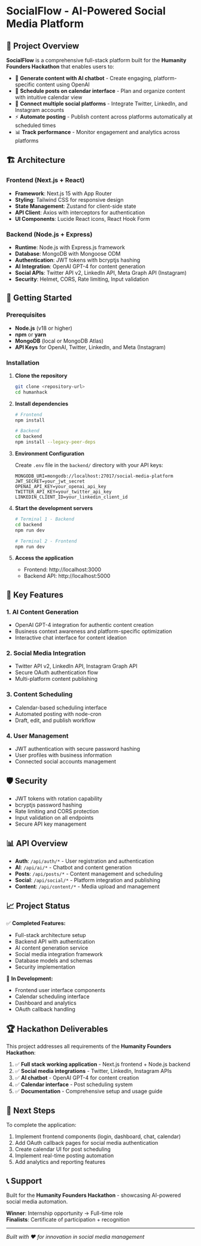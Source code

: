 # SocialFlow - AI-Powered Social Media Platform

## 🎯 Project Overview

**SocialFlow** is a comprehensive full-stack platform built for the **Humanity Founders Hackathon** that enables users to:

- 🤖 **Generate content with AI chatbot** - Create engaging, platform-specific content using OpenAI
- 📅 **Schedule posts on calendar interface** - Plan and organize content with intuitive calendar view
- 🔗 **Connect multiple social platforms** - Integrate Twitter, LinkedIn, and Instagram accounts
- ⚡ **Automate posting** - Publish content across platforms automatically at scheduled times
- 📊 **Track performance** - Monitor engagement and analytics across platforms

## 🏗️ Architecture

### Frontend (Next.js + React)
- **Framework**: Next.js 15 with App Router
- **Styling**: Tailwind CSS for responsive design
- **State Management**: Zustand for client-side state
- **API Client**: Axios with interceptors for authentication
- **UI Components**: Lucide React icons, React Hook Form

### Backend (Node.js + Express)
- **Runtime**: Node.js with Express.js framework
- **Database**: MongoDB with Mongoose ODM
- **Authentication**: JWT tokens with bcryptjs hashing
- **AI Integration**: OpenAI GPT-4 for content generation
- **Social APIs**: Twitter API v2, LinkedIn API, Meta Graph API (Instagram)
- **Security**: Helmet, CORS, Rate limiting, Input validation

## 🚀 Getting Started

### Prerequisites

- **Node.js** (v18 or higher)
- **npm** or **yarn**
- **MongoDB** (local or MongoDB Atlas)
- **API Keys** for OpenAI, Twitter, LinkedIn, and Meta (Instagram)

### Installation

1. **Clone the repository**
   ```bash
   git clone <repository-url>
   cd humanhack
   ```

2. **Install dependencies**
   ```bash
   # Frontend
   npm install
   
   # Backend
   cd backend
   npm install --legacy-peer-deps
   ```

3. **Environment Configuration**

   Create `.env` file in the `backend/` directory with your API keys:
   ```env
   MONGODB_URI=mongodb://localhost:27017/social-media-platform
   JWT_SECRET=your_jwt_secret
   OPENAI_API_KEY=your_openai_api_key
   TWITTER_API_KEY=your_twitter_api_key
   LINKEDIN_CLIENT_ID=your_linkedin_client_id
   ```

4. **Start the development servers**
   ```bash
   # Terminal 1 - Backend
   cd backend
   npm run dev
   
   # Terminal 2 - Frontend
   npm run dev
   ```

5. **Access the application**
   - Frontend: http://localhost:3000
   - Backend API: http://localhost:5000

## 🔑 Key Features

### 1. AI Content Generation
- OpenAI GPT-4 integration for authentic content creation
- Business context awareness and platform-specific optimization
- Interactive chat interface for content ideation

### 2. Social Media Integration
- Twitter API v2, LinkedIn API, Instagram Graph API
- Secure OAuth authentication flow
- Multi-platform content publishing

### 3. Content Scheduling
- Calendar-based scheduling interface
- Automated posting with node-cron
- Draft, edit, and publish workflow

### 4. User Management
- JWT authentication with secure password hashing
- User profiles with business information
- Connected social accounts management

## 🛡️ Security

- JWT tokens with rotation capability
- bcryptjs password hashing
- Rate limiting and CORS protection
- Input validation on all endpoints
- Secure API key management

## 📊 API Overview

- **Auth**: `/api/auth/*` - User registration and authentication
- **AI**: `/api/ai/*` - Chatbot and content generation
- **Posts**: `/api/posts/*` - Content management and scheduling
- **Social**: `/api/social/*` - Platform integration and publishing
- **Content**: `/api/content/*` - Media upload and management

## 📈 Project Status

✅ **Completed Features:**
- Full-stack architecture setup
- Backend API with authentication
- AI content generation service
- Social media integration framework
- Database models and schemas
- Security implementation

🚧 **In Development:**
- Frontend user interface components
- Calendar scheduling interface
- Dashboard and analytics
- OAuth callback handling

## 🏆 Hackathon Deliverables

This project addresses all requirements of the **Humanity Founders Hackathon**:

1. ✅ **Full stack working application** - Next.js frontend + Node.js backend
2. ✅ **Social media integrations** - Twitter, LinkedIn, Instagram APIs
3. ✅ **AI chatbot** - OpenAI GPT-4 for content creation
4. ✅ **Calendar interface** - Post scheduling system
5. ✅ **Documentation** - Comprehensive setup and usage guide

## 🚀 Next Steps

To complete the application:
1. Implement frontend components (login, dashboard, chat, calendar)
2. Add OAuth callback pages for social media authentication
3. Create calendar UI for post scheduling
4. Implement real-time posting automation
5. Add analytics and reporting features

## 📞 Support

Built for the **Humanity Founders Hackathon** - showcasing AI-powered social media automation.

**Winner**: Internship opportunity → Full-time role  
**Finalists**: Certificate of participation + recognition

---

*Built with ❤️ for innovation in social media management*
